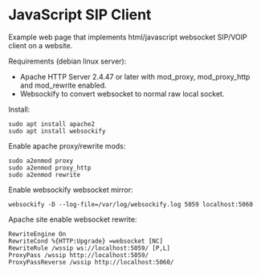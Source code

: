 # JavaScript SIP Client

Example web page that implements html/javascript websocket SIP/VOIP client on a website.

Requirements (debian linux server):
 * Apache HTTP Server 2.4.47 or later with mod_proxy, mod_proxy_http and mod_rewrite enabled.
 * Websockify to convert websocket to normal raw local socket.

Install:
```
sudo apt install apache2
sudo apt install websockify
```

Enable apache proxy/rewrite mods:
```
sudo a2enmod proxy
sudo a2enmod proxy_http
sudo a2enmod rewrite
```

Enable websockify websocket mirror:
```
websockify -D --log-file=/var/log/websockify.log 5059 localhost:5060
```

Apache site enable websocket rewrite:
```
RewriteEngine On
RewriteCond %{HTTP:Upgrade} =websocket [NC]
RewriteRule /wssip ws://localhost:5059/ [P,L]
ProxyPass /wssip http://localhost:5059/
ProxyPassReverse /wssip http://localhost:5060/
```
